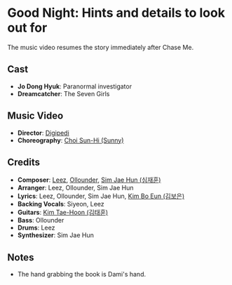 # Good Night: Hints and details to look out for

The music video resumes the story immediately after Chase Me.

## Cast

* **Jo Dong Hyuk**: Paranormal investigator
* **Dreamcatcher**: The Seven Girls

## Music Video

* **Director**: [Digipedi](https://www.imdb.com/name/nm10996650/)
* **Choreography**: [Choi Sun-Hi (Sunny)](https://www.instagram.com/switch_sunnyc/)

## Credits

* **Composer**: [Leez](https://www.discogs.com/artist/6450670-Leez-2), [Ollounder](https://www.discogs.com/artist/6450665-Ollounder), [Sim Jae Hun (심재훈)](https://www.discogs.com/artist/4932011-%EC%8B%AC%EC%9E%AC%ED%9B%88)
* **Arranger**: Leez, Ollounder, Sim Jae Hun
* **Lyrics**: Leez, Ollounder, Sim Jae Hun, [Kim Bo Eun (김보은)](https://www.discogs.com/artist/6450685-%EA%B9%80%EB%B3%B4%EC%9D%80)
* **Backing Vocals**: Siyeon, Leez
* **Guitars**: [Kim Tae-Hoon (김태훈)](https://www.discogs.com/artist/6450661-%EA%B9%80%ED%83%9C%ED%9B%88)
* **Bass**: Ollounder
* **Drums**: Leez
* **Synthesizer**: Sim Jae Hun

## Notes

* The hand grabbing the book is Dami's hand.
